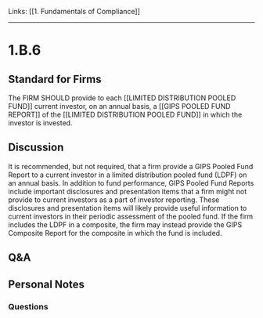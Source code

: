 Links: [[1. Fundamentals of Compliance]]
___
# 1.B.6
## Standard for Firms
The FIRM SHOULD provide to each [[LIMITED DISTRIBUTION POOLED FUND]] current investor, on an annual basis, a [[GIPS POOLED FUND REPORT]] of the [[LIMITED DISTRIBUTION POOLED FUND]] in which the investor is invested.
## Discussion
It is recommended, but not required, that a firm provide a GIPS Pooled Fund Report to a current investor in a limited distribution pooled fund (LDPF) on an annual basis. In addition to fund performance, GIPS Pooled Fund Reports include important disclosures and presentation items that a firm might not provide to current investors as a part of investor reporting. These disclosures and presentation items will likely provide useful information to current investors in their periodic assessment of the pooled fund. If the firm includes the LDPF in a composite, the firm may instead provide the GIPS Composite Report for the composite in which the fund is included.
## Q&A

## Personal Notes

### Questions